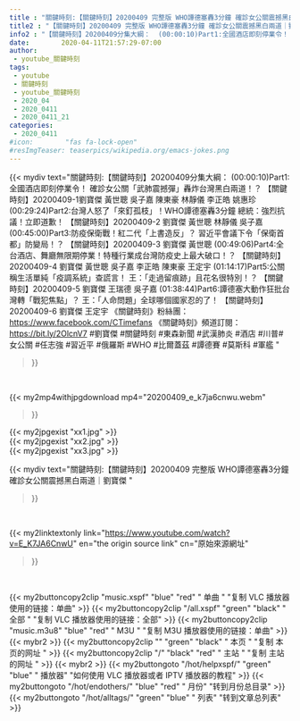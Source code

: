 ```yaml
---
title : "關鍵時刻:【關鍵時刻】20200409 完整版 WHO譚德塞轟3分鐘 確診女公關震撼黑白兩道｜劉寶傑 "
title2 : "【關鍵時刻】20200409 完整版 WHO譚德塞轟3分鐘 確診女公關震撼黑白兩道｜劉寶傑 "
info2 : "【關鍵時刻】20200409分集大綱：  (00:00:10)Part1:全國酒店即刻停業令！ 確診女公關「武肺震撼彈」轟炸台灣黑白兩道！？ 【關鍵時刻】20200409-1劉寶傑 黃世聰 吳子嘉 陳東豪 林靜儀 李正皓 姚惠珍  (00:29:24)Part2:台灣人怒了「來釘孤枝」！WHO譚德塞轟3分鐘 總統：強烈抗議！立即道歉！ 【關鍵時刻】20200409-2 劉寶傑 黃世聰 林靜儀 吳子嘉  (00:45:00)Part3:防疫保衛戰！紅二代「上書造反」？ 習近平會議下令「保衛首都」防變局！？ 【關鍵時刻】20200409-3 劉寶傑 黃世聰  (00:49:06)Part4:全台酒店、舞廳無限期停業！特種行業成台灣防疫史上最大破口！？ 【關鍵時刻】20200409-4 劉寶傑 黃世聰 吳子嘉 李正皓 陳東豪 王定宇  (01:14:17)Part5:公關稱生活單純「疫調系統」查謊言！ 王：「走過留痕跡」且花名很特別！？ 【關鍵時刻】20200409-5 劉寶傑 王瑞德 吳子嘉  (01:38:44)Part6:譚德塞大動作狂批台灣轉「戰犯焦點」？ 王：「人命問題」全球哪個國家忍的了！ 【關鍵時刻】20200409-6 劉寶傑 王定宇  《關鍵時刻》粉絲團：https://www.facebook.com/CTimefans 《關鍵時刻》頻道訂閱：https://bit.ly/2OlcnV7  #劉寶傑 #關鍵時刻 #東森新聞 #武漢肺炎 #酒店 #川普#女公關 #任志強 #習近平 #俄羅斯 #WHO #比爾蓋茲 #譚德賽 #莫斯科 #軍艦 "
date:        2020-04-11T21:57:29-07:00
author:
 - youtube_關鍵時刻
tags:
 - youtube
 - 關鍵時刻
 - youtube_關鍵時刻
 - 2020_04
 - 2020_0411
 - 2020_0411_21
categories:
 - 2020_0411
#icon:        "fas fa-lock-open"
#resImgTeaser: teaserpics/wikipedia.org/emacs-jokes.png
---
```


{{< mydiv text="關鍵時刻:【關鍵時刻】20200409分集大綱：  (00:00:10)Part1:全國酒店即刻停業令！ 確診女公關「武肺震撼彈」轟炸台灣黑白兩道！？ 【關鍵時刻】20200409-1劉寶傑 黃世聰 吳子嘉 陳東豪 林靜儀 李正皓 姚惠珍  (00:29:24)Part2:台灣人怒了「來釘孤枝」！WHO譚德塞轟3分鐘 總統：強烈抗議！立即道歉！ 【關鍵時刻】20200409-2 劉寶傑 黃世聰 林靜儀 吳子嘉  (00:45:00)Part3:防疫保衛戰！紅二代「上書造反」？ 習近平會議下令「保衛首都」防變局！？ 【關鍵時刻】20200409-3 劉寶傑 黃世聰  (00:49:06)Part4:全台酒店、舞廳無限期停業！特種行業成台灣防疫史上最大破口！？ 【關鍵時刻】20200409-4 劉寶傑 黃世聰 吳子嘉 李正皓 陳東豪 王定宇  (01:14:17)Part5:公關稱生活單純「疫調系統」查謊言！ 王：「走過留痕跡」且花名很特別！？ 【關鍵時刻】20200409-5 劉寶傑 王瑞德 吳子嘉  (01:38:44)Part6:譚德塞大動作狂批台灣轉「戰犯焦點」？ 王：「人命問題」全球哪個國家忍的了！ 【關鍵時刻】20200409-6 劉寶傑 王定宇  《關鍵時刻》粉絲團：https://www.facebook.com/CTimefans 《關鍵時刻》頻道訂閱：https://bit.ly/2OlcnV7  #劉寶傑 #關鍵時刻 #東森新聞 #武漢肺炎 #酒店 #川普#女公關 #任志強 #習近平 #俄羅斯 #WHO #比爾蓋茲 #譚德賽 #莫斯科 #軍艦 "
>}}
<br>


{{< my2mp4withjpgdownload mp4="20200409_e_k7ja6cnwu.webm"
>}}

{{< my2jpgexist "xx1.jpg" >}}<br>
{{< my2jpgexist "xx2.jpg" >}}<br>
{{< my2jpgexist "xx3.jpg" >}}<br>



{{< mydiv text="關鍵時刻:【關鍵時刻】20200409 完整版 WHO譚德塞轟3分鐘 確診女公關震撼黑白兩道｜劉寶傑 "
>}}
<br>

{{< my2linktextonly link="https://www.youtube.com/watch?v=E_K7JA6CnwU"
en="the origin source link" cn="原始來源網址"
>}}


<br>

{{< my2buttoncopy2clip "music.xspf"        "blue"   "red"    " 单曲 "  "复制 VLC 播放器使用的链接：单曲" >}} {{< my2buttoncopy2clip "/all.xspf"         "green"  "black"  " 全部 "  "复制 VLC 播放器使用的链接：全部" >}} {{< my2buttoncopy2clip "music.m3u8"        "blue"   "red"    " M3U  "    "复制 M3U 播放器使用的链接：单曲" >}} {{< mybr2 >}} {{< my2buttoncopy2clip ""                  "green"  "black"  " 本页 "    "复制 本页的网址 " >}} {{< my2buttoncopy2clip "/"                 "black"  "red"    " 主站 "    "复制 主站的网址 " >}} {{< mybr2 >}} {{< my2buttongoto      "/hot/helpxspf/"    "green"  "blue"   " 播放器" "如何使用 VLC 播放器或者 IPTV 播放器的教程" >}} {{< my2buttongoto      "/hot/endothers/"   "blue"   "red"    " 月份"   "转到月份总目录" >}} {{< my2buttongoto      "/hot/alltags/"     "green"  "blue"   " 列表"   "转到文章总列表" >}} 
